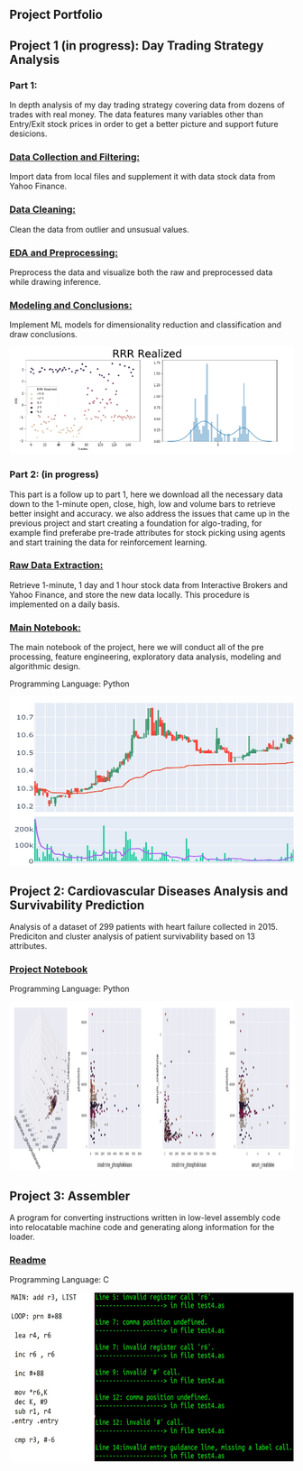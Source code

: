 

## Project Portfolio


## Project 1 (in progress): Day Trading Strategy Analysis
### Part 1:

In depth analysis of my day trading strategy covering data from dozens of trades with real money. The data features many variables other than Entry/Exit stock prices in order to get a better picture and support future desicions. 


### [Data Collection and Filtering:](https://nbviewer.jupyter.org/github/zoxfog/Day-Trading-Analysis/blob/main/Data_Collection_and_Filtering.ipynb)
Import data from local files and supplement it with data stock data from Yahoo Finance.
### [Data Cleaning:](https://nbviewer.jupyter.org/github/zoxfog/Day-Trading-Analysis/blob/main/Data_Cleaning.ipynb) 
Clean the data from outlier and unsusual values.
### [EDA and Preprocessing:](https://nbviewer.jupyter.org/github/zoxfog/Day-Trading-Analysis/blob/main/EDA_and_Preprocessing.ipynb)
Preprocess the data and visualize both the raw and preprocessed data while drawing inference.
### [Modeling and Conclusions:](https://nbviewer.jupyter.org/github/zoxfog/Day-Trading-Analysis/blob/main/Modeling.ipynb)
Implement ML models for dimensionality reduction and classification and draw conclusions.

![](/images/image1.png)

### Part 2: (in progress)

This part is a follow up to part 1, here we download all the necessary data down to the 1-minute open, close, high, low and volume bars to retrieve better insight and accuracy.
we also address the issues that came up in the previous project and start creating a foundation for algo-trading, for example find preferabe pre-trade attributes for stock picking using agents and start training the data for reinforcement learning.


### [Raw Data Extraction:](https://nbviewer.jupyter.org/github/zoxfog/Day-Trading-Analysis-2/blob/main/Raw_Data_Extraction.ipynb)
Retrieve 1-minute, 1 day and 1 hour stock data from Interactive Brokers and Yahoo Finance, and store the new data locally. This procedure is implemented on a daily basis. 
### [Main Notebook:](https://nbviewer.jupyter.org/github/zoxfog/Day-Trading-Analysis-2/blob/main/main.ipynb)
The main notebook of the project, here we will conduct all of the pre processing, feature engineering, exploratory data analysis, modeling and algorithmic design.


Programming Language: Python

<img src="https://raw.githubusercontent.com/zoxfog/Liran_Portfolio/master/images/Screenshot%202021-04-25%20051634.jpg" width="700" height="300">



## Project 2: Cardiovascular Diseases Analysis and Survivability Prediction

Analysis of a dataset of 299 patients with heart failure collected in 2015. Prediciton and cluster analysis of patient survivability based on 13 attributes.

### [Project Notebook](https://nbviewer.jupyter.org/github/zoxfog/Cardiovascular-Diseases/blob/main/Cardiovascular%20Diseases.ipynb)


Programming Language: Python


<img src="https://raw.githubusercontent.com/zoxfog/Liran_Portfolio/master/images/Screenshot%202021-04-23%20015906.jpg" width="1000" height="300">



## Project 3: Assembler


A program for converting instructions written in low-level assembly code into relocatable machine code and generating along information for the loader.

### [Readme](https://github.com/zoxfog/Assembler-Project)

Programming Language: C


<img src="https://raw.githubusercontent.com/zoxfog/Liran_Portfolio/master/images/image2.jpg" width="700" height="300">


